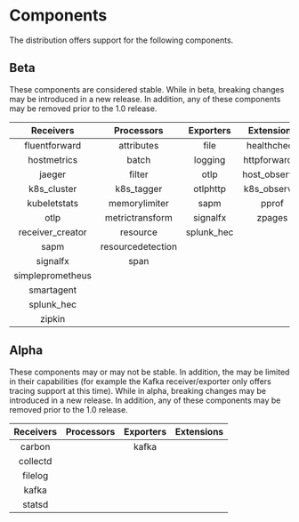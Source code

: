 # Components

The distribution offers support for the following components.

## Beta

These components are considered stable. While in beta, breaking changes may be
introduced in a new release. In addition, any of these components may be
removed prior to the 1.0 release.

| Receivers        | Processors        | Exporters  | Extensions    |
| :--------------: | :--------:        | :-------:  | :--------:    |
| fluentforward    | attributes        | file       | healthcheck   |
| hostmetrics      | batch             | logging    | httpforwarder |
| jaeger           | filter            | otlp       | host_observer |
| k8s_cluster      | k8s_tagger        | otlphttp   | k8s_observer  |
| kubeletstats     | memorylimiter     | sapm       | pprof         |
| otlp             | metrictransform   | signalfx   | zpages        |
| receiver_creator | resource          | splunk_hec |               |
| sapm             | resourcedetection |            |               |
| signalfx         | span              |            |               |
| simpleprometheus |                   |            |               |
| smartagent       |                   |            |               |
| splunk_hec       |                   |            |               |
| zipkin           |                   |            |               |

## Alpha

These components may or may not be stable. In addition, the may be limited in
their capabilities (for example the Kafka receiver/exporter only offers tracing
support at this time). While in alpha, breaking changes may be introduced in a
new release. In addition, any of these components may be removed prior to the
1.0 release.

| Receivers      | Processors | Exporters | Extensions |
| :-------:      | :--------: | :-------: | :--------: |
| carbon         |            | kafka     |            |
| collectd       |            |           |            |
| filelog        |            |           |            |
| kafka          |            |           |            |
| statsd         |            |           |            |
